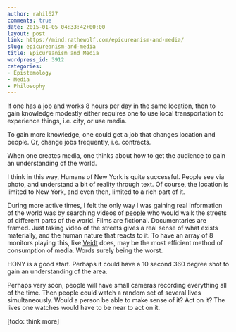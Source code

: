 ```yaml
---
author: rahil627
comments: true
date: 2015-01-05 04:33:42+00:00
layout: post
link: https://mind.rathewolf.com/epicureanism-and-media/
slug: epicureanism-and-media
title: Epicureanism and Media
wordpress_id: 3912
categories:
- Epistemology
- Media
- Philosophy
---
```


If one has a job and works 8 hours per day in the same location, then to gain knowledge modestly either requires one to use local transportation to experience things, i.e. city, or use media.

To gain more knowledge, one could get a job that changes location and people. Or, change jobs frequently, i.e. contracts.

When one creates media, one thinks about how to get the audience to gain an understanding of the world.

I think in this way, Humans of New York is quite successful. People see via photo, and understand a bit of reality through text. Of course, the location is limited to New York, and even then, limited to a rich part of it.

During more active times, I felt the only way I was gaining real information of the world was by searching videos of [people](https://www.youtube.com/channel/UCIeTp7i1wqRZYiPoNXN2XHg) who would walk the streets of different parts of the world. Films are fictional. Documentaries are framed. Just taking video of the streets gives a real sense of what exists materially, and the human nature that reacts to it. To have an array of 8 monitors playing this, like [Veidt](http://staplecrops.com/wordpress/wp-content/uploads/veidt.jpg) does, may be the most efficient method of consumption of media. Words surely being the worst.

HONY is a good start. Perhaps it could have a 10 second 360 degree shot to gain an understanding of the area.

Perhaps very soon, people will have small cameras recording everything all of the time. Then people could watch a random set of several lives simultaneously. Would a person be able to make sense of it? Act on it? The lives one watches would have to be near to act on it.

[todo: think more]
